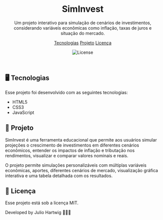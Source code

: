 <h1 align="center"> SimInvest </h1>

<p align="center">
Um projeto interativo para simulação de cenários de investimentos, considerando variáveis econômicas como inflação, taxas de juros e situação do mercado. <br/>
</p>

<p align="center">
  <a href="#-tecnologias">Tecnologias</a>
  <a href="#-projeto">Projeto</a>
  <a href="#memo-licença">Licença</a>
</p>

<p align="center">
  <img alt="License" src="https://img.shields.io/static/v1?label=license&message=MIT&color=49AA26&labelColor=000000">
</p>

<br>


## 🖥️ Tecnologias

Esse projeto foi desenvolvido com as seguintes tecnologias:

- HTML5
- CSS3
- JavaScript

## 📖 Projeto

SimInvest é uma ferramenta educacional que permite aos usuários simular projeções o crescimento de investimentos em diferentes cenários econômicos, entender os impactos de inflação e tributação nos rendimentos, visualizar e comparar valores nominais e reais.

O projeto permite simulações personalizáveis com múltiplas variáveis econômicas, aportes, diferentes cenários de mercado, visualização gráfica interativa e uma tabela detalhada com os resultados.


## :memo: Licença

Esse projeto está sob a licença MIT.




Developed by Julio Hartwig 👨🏽‍💻
